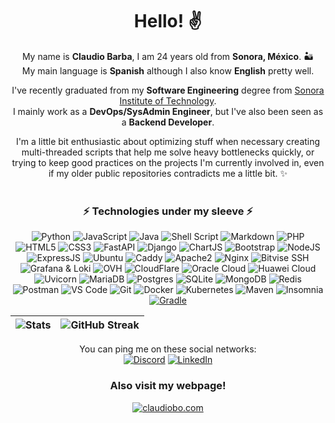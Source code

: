 <div align="center"><h1>Hello! ✌</h1>

My name is __Claudio Barba__, I am 24 years old from __Sonora, México__. 🏜  
My main language is __Spanish__ although I also know __English__ pretty well.  

I've recently graduated from my __Software Engineering__ degree from [Sonora Institute of Technology](https://www.itson.mx/).  
I mainly work as a __DevOps/SysAdmin Engineer__, but I've also been seen as a __Backend Developer__.  

I'm a little bit enthusiastic about optimizing stuff when necessary creating multi-threaded scripts that help me solve heavy bottlenecks quickly, or trying to keep good practices on the projects I'm currently involved in, even if my older public repositories contradicts me a little bit. ✨  
<br>

### **⚡ Technologies under my sleeve ⚡**

![Python](https://img.shields.io/badge/Python-3476a9?style=for-the-badge&logo=python&logoColor=white)  <!-- Lenguajes -->
![JavaScript](https://img.shields.io/badge/JavaScript-F7DF1C?style=for-the-badge&logo=javascript&logoColor=black)
![Java](https://img.shields.io/badge/Java-ED2025?style=for-the-badge&logo=ORACLE&logoColor=white)
![Shell Script](https://img.shields.io/badge/Shell_Script-121011?style=for-the-badge&logo=gnu-bash&logoColor=white) 
![Markdown](https://img.shields.io/badge/Markdown-FFFFFF?style=for-the-badge&logo=markdown&logoColor=black)
![PHP](https://img.shields.io/badge/PHP-7175aa?style=for-the-badge&logo=php&logoColor=white)
![HTML5](https://img.shields.io/badge/HTML5-E44D27?style=for-the-badge&logo=html5&logoColor=white)
![CSS3](https://img.shields.io/badge/CSS3-1572B6?style=for-the-badge&logo=css3&logoColor=white)
![FastAPI](https://img.shields.io/badge/FastAPI-009688?style=for-the-badge&logo=fastapi&logoColor=white) <!-- Framework -->
![Django](https://img.shields.io/badge/Django-1ea06e?style=for-the-badge&logo=django&logoColor=white)
![ChartJS](https://img.shields.io/badge/ChartJS-F5788D.svg?style=for-the-badge&logo=chart.js&logoColor=white)
![Bootstrap](https://img.shields.io/badge/Bootstrap-563D7C?style=for-the-badge&logo=bootstrap&logoColor=white)
![NodeJS](https://img.shields.io/badge/NodeJS-98729?style=for-the-badge&logo=node.js&logoColor=white)
![ExpressJS](https://img.shields.io/badge/ExpressJS-404d59?style=for-the-badge&logo=express&logoColor=white)
![Ubuntu](https://img.shields.io/badge/Ubuntu-E95420?style=for-the-badge&logo=ubuntu&logoColor=white) <!-- Sysadmin -->
![Caddy](https://img.shields.io/badge/Caddy-22b638?style=for-the-badge&logo=caddy&logoColor=white)
![Apache2](https://img.shields.io/badge/Apache2-D42029?style=for-the-badge&logo=apache&logoColor=white)
![Nginx](https://img.shields.io/badge/Nginx-009639?style=for-the-badge&logo=nginx&logoColor=white)
![Bitvise SSH](https://img.shields.io/badge/Bitvise_SSH_Client-2185D0?style=for-the-badge&logo=google-cloud&logoColor=white)
![Grafana & Loki](https://img.shields.io/badge/Grafana_%26_Loki-F46800?style=for-the-badge&logo=grafana&logoColor=white)
![OVH](https://img.shields.io/badge/OVH-123F6D?style=for-the-badge&logo=ovh&logoColor=white)
![CloudFlare](https://img.shields.io/badge/Cloudflare-F38020?style=for-the-badge&logo=Cloudflare&logoColor=white)
![Oracle Cloud](https://img.shields.io/badge/Oracle_Cloud-F80000?style=for-the-badge&logo=oracle&logoColor=white)
![Huawei Cloud](https://img.shields.io/badge/Huawei_Cloud-F80000?style=for-the-badge&logo=google-cloud&logoColor=white)
![Uvicorn](https://img.shields.io/badge/Uvicorn-44cc11?style=for-the-badge&logo=gunicorn&logoColor=white)
![MariaDB](https://img.shields.io/badge/MariaDB-1c6db4?style=for-the-badge&logo=mariadb&logoColor=white) <!-- Bases de datos -->
![Postgres](https://img.shields.io/badge/Postgres-316192?style=for-the-badge&logo=postgresql&logoColor=white)
![SQLite](https://img.shields.io/badge/SQLite-0f79c4?style=for-the-badge&logo=sqlite&logoColor=white)
![MongoDB](https://img.shields.io/badge/MongoDB-4ea94b?style=for-the-badge&logo=mongodb&logoColor=white)
![Redis](https://img.shields.io/badge/Redis-DD0031?style=for-the-badge&logo=redis&logoColor=white)
![Postman](https://img.shields.io/badge/Postman-FF6C37?style=for-the-badge&logo=postman&logoColor=white) <!-- Herramientas -->
![VS Code](https://img.shields.io/badge/VSCode-007ACC?style=for-the-badge&logo=visual-studio-code&logoColor=white)
![Git](https://img.shields.io/badge/Git-F05032?style=for-the-badge&logo=git&logoColor=white)
![Docker](https://img.shields.io/badge/Docker-0db7ed?style=for-the-badge&logo=docker&logoColor=white)
![Kubernetes](https://img.shields.io/badge/kubernetes-%23326ce5.svg?style=for-the-badge&logo=kubernetes&logoColor=white)
![Maven](https://img.shields.io/badge/Maven-C71A36?style=for-the-badge&logo=Apache%20Maven&logoColor=white)
![Insomnia](https://img.shields.io/badge/Insomnia-5400c9?style=for-the-badge&logo=insomnia&logoColor=white)
[![Gradle](https://img.shields.io/badge/Gradle-02303a?style=for-the-badge&logo=Gradle&logoColor=white)](#)


| ![Stats](https://github-readme-stats.vercel.app/api?username=claudiobo&count_private=true&show_icons=true&include_all_commits=true&theme=monokai&hide_border=true&bg_color=0D1117) | ![GitHub Streak](http://github-readme-streak-stats.herokuapp.com?user=claudiobo&theme=github-dark-blue&hide_border=true) | 
| :-: | :-: |  

You can ping me on these social networks:  
[![Discord](https://img.shields.io/badge/-Kledioz%236723-7289da?style=for-the-badge&logo=Discord&logoColor=white)](https://discordapp.com/users/268557885980672001)
[![LinkedIn](https://img.shields.io/badge/-Claudio_Bo-blue?style=for-the-badge&logo=Linkedin&logoColor=white)](https://www.linkedin.com/in/claudio-bo/)

### Also visit my webpage!
[![claudiobo.com](https://img.shields.io/badge/-claudiobo.com-00a3da?style=for-the-badge&logo=microsoftedge&logoColor=white)](https://www.claudiobo.com)
</div>
